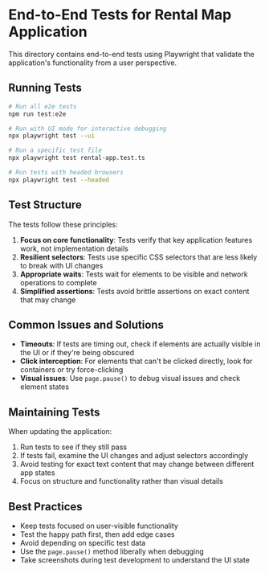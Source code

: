 # End-to-End Tests for Rental Map Application

This directory contains end-to-end tests using Playwright that validate the application's functionality from a user perspective.

## Running Tests

```bash
# Run all e2e tests
npm run test:e2e

# Run with UI mode for interactive debugging
npx playwright test --ui

# Run a specific test file
npx playwright test rental-app.test.ts

# Run tests with headed browsers
npx playwright test --headed
```

## Test Structure

The tests follow these principles:

1. **Focus on core functionality**: Tests verify that key application features work, not implementation details
2. **Resilient selectors**: Tests use specific CSS selectors that are less likely to break with UI changes
3. **Appropriate waits**: Tests wait for elements to be visible and network operations to complete
4. **Simplified assertions**: Tests avoid brittle assertions on exact content that may change

## Common Issues and Solutions

- **Timeouts**: If tests are timing out, check if elements are actually visible in the UI or if they're being obscured
- **Click interception**: For elements that can't be clicked directly, look for containers or try force-clicking
- **Visual issues**: Use `page.pause()` to debug visual issues and check element states

## Maintaining Tests

When updating the application:

1. Run tests to see if they still pass
2. If tests fail, examine the UI changes and adjust selectors accordingly
3. Avoid testing for exact text content that may change between different app states
4. Focus on structure and functionality rather than visual details

## Best Practices

- Keep tests focused on user-visible functionality
- Test the happy path first, then add edge cases
- Avoid depending on specific test data
- Use the `page.pause()` method liberally when debugging
- Take screenshots during test development to understand the UI state 